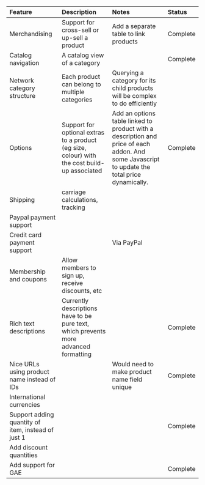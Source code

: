 | **Feature** | **Description** | **Notes** | **Status** |
|:------------|:----------------|:----------|:-----------|
| Merchandising | Support for cross-sell or up-sell a product | Add a separate table to link products | Complete   |
| Catalog navigation | A catalog view of a category |           | Complete   |
| Network category structure | Each product can belong to multiple categories | Querying a category for its child products will be complex to do efficiently |            |
| Options     | Support for optional extras to a product (eg size, colour) with the cost build-up associated | Add an options table linked to product with a description and price of each addon. And some Javascript to update the total price dynamically. | Complete   |
| Shipping    | carriage calculations, tracking |           |            |
| Paypal payment support |                 |           |            |
| Credit card payment support |                 | Via PayPal |            |
| Membership and coupons | Allow members to sign up, receive discounts, etc |           |            |
| Rich text descriptions | Currently descriptions have to be pure text, which prevents more advanced formatting |           | Complete   |
| Nice URLs using product name instead of IDs |                 | Would need to make product name field unique | Complete   |
| International currencies |                 |           |            |
| Support adding quantity of item, instead of just 1 |                 |           | Complete   |
| Add discount quantities |                 |           |            |
| Add support for GAE |                 |           | Complete   |